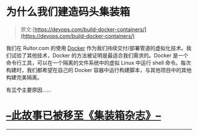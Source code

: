 # 为什么我们建造码头集装箱

> 原文:[https://devops.com/build-docker-containers/](https://devops.com/build-docker-containers/)

我们在 Rultor.com 的使用 [Docker](https://www.docker.com) 作为我们持续交付/部署管道的虚拟化技术。我们试验了其他技术，Docker 的方法被证明是最适合我们需求的。Docker 是一个命令行工具，可以在一个隔离的文件系统中的虚拟 Linux 中运行 shell 命令。每次构建时，我们都希望在自己的 Docker 容器中运行构建脚本，与其他项目中的其他构建完美隔离。

有**三个**主要原因……

# [–此故事已被移至《集装箱杂志》–](http://containerjournal.com/2015/06/05/why-we-build-in-docker-containers/)

* * *